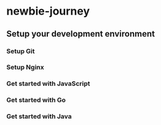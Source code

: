 # newbie-journey

## Setup your development environment

### Setup Git

### Setup Nginx

### Get started with JavaScript

### Get started with Go

### Get started with Java
